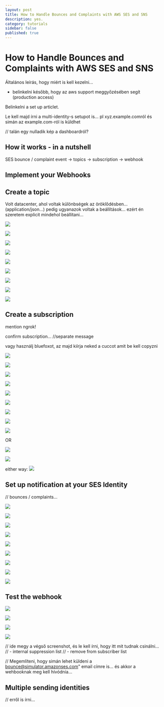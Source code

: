 ```yaml
---
layout: post
title: How to Handle Bounces and Complaints with AWS SES and SNS
description: yes.
category: tutorials
sidebar: false
published: true
---
```


# How to Handle Bounces and Complaints with AWS SES and SNS

Általános leírás, hogy miért is kell kezelni...
 - belinkelni később, hogy az aws support meggyőzésében segít (production access)

Belinkelni a set up articlet.

Le kell majd írni a multi-identity-s setupot is... pl xyz.example.comról és simán az example.com-ról is küldhet

// talán egy nulladik kép a dashboardról?

## How it works - in a nutshell

SES bounce / complaint event -> topics -> subscription -> webhook

## Implement your Webhooks


## Create a topic

Volt datacenter, ahol voltak különbségek az öröklődésben... (application/json...) pedig ugyanazok voltak a beállítások... ezért én szeretem explicit mindehol beállítani...

![](./how-to-handle-bounces-and-complaints-with-aws-ses-and-sns/01.png)

![](./how-to-handle-bounces-and-complaints-with-aws-ses-and-sns/02.png)

![](./how-to-handle-bounces-and-complaints-with-aws-ses-and-sns/03.png)

![](./how-to-handle-bounces-and-complaints-with-aws-ses-and-sns/04.png)

![](./how-to-handle-bounces-and-complaints-with-aws-ses-and-sns/05.png)

![](./how-to-handle-bounces-and-complaints-with-aws-ses-and-sns/06.png)

![](./how-to-handle-bounces-and-complaints-with-aws-ses-and-sns/07.png)

![](./how-to-handle-bounces-and-complaints-with-aws-ses-and-sns/08.png)

![](./how-to-handle-bounces-and-complaints-with-aws-ses-and-sns/09.png)


## Create a subscription

mention ngrok!

confirm subscription... //separate message

vagy használj bluefoxot, az majd kiírja neked a cuccot amit be kell copyzni

![](./how-to-handle-bounces-and-complaints-with-aws-ses-and-sns/10.png)

![](./how-to-handle-bounces-and-complaints-with-aws-ses-and-sns/11.png)

![](./how-to-handle-bounces-and-complaints-with-aws-ses-and-sns/12.png)

![](./how-to-handle-bounces-and-complaints-with-aws-ses-and-sns/13.png)

![](./how-to-handle-bounces-and-complaints-with-aws-ses-and-sns/14.png)

![](./how-to-handle-bounces-and-complaints-with-aws-ses-and-sns/15.png)

![](./how-to-handle-bounces-and-complaints-with-aws-ses-and-sns/16.png)

![](./how-to-handle-bounces-and-complaints-with-aws-ses-and-sns/17.png)

![](./how-to-handle-bounces-and-complaints-with-aws-ses-and-sns/18a.png)

OR

![](./how-to-handle-bounces-and-complaints-with-aws-ses-and-sns/18b1.png)

![](./how-to-handle-bounces-and-complaints-with-aws-ses-and-sns/18b2.png)

either way:
![](./how-to-handle-bounces-and-complaints-with-aws-ses-and-sns/19.png)


## Set up notification at your SES Identity

// bounces / complaints...

![](./how-to-handle-bounces-and-complaints-with-aws-ses-and-sns/20.png)

![](./how-to-handle-bounces-and-complaints-with-aws-ses-and-sns/21.png)

![](./how-to-handle-bounces-and-complaints-with-aws-ses-and-sns/22.png)

![](./how-to-handle-bounces-and-complaints-with-aws-ses-and-sns/23.png)

![](./how-to-handle-bounces-and-complaints-with-aws-ses-and-sns/24.png)

![](./how-to-handle-bounces-and-complaints-with-aws-ses-and-sns/25.png)

![](./how-to-handle-bounces-and-complaints-with-aws-ses-and-sns/26.png)

![](./how-to-handle-bounces-and-complaints-with-aws-ses-and-sns/27.png)

![](./how-to-handle-bounces-and-complaints-with-aws-ses-and-sns/28.png)


## Test the webhook

![](./how-to-handle-bounces-and-complaints-with-aws-ses-and-sns/29.png)

![](./how-to-handle-bounces-and-complaints-with-aws-ses-and-sns/30.png)

![](./how-to-handle-bounces-and-complaints-with-aws-ses-and-sns/31.png)

![](./how-to-handle-bounces-and-complaints-with-aws-ses-and-sns/32.png)


// ide megy a végső screenshot, és le kell írni, hogy itt mit tudnak csinálni...
// - internal suppression list
// - remove from subscriber list

// Megemlíteni, hogy simán lehet küldeni a bounce@simulator.amazonses.com" email címre is... és akkor a wehbooknak meg kell hívódnia...


## Multiple sending identities

// erről is írni...

